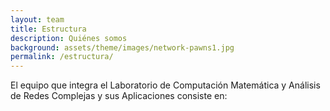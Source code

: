 ```yaml
---
layout: team
title: Estructura
description: Quiénes somos
background: assets/theme/images/network-pawns1.jpg
permalink: /estructura/
---
```


<!--On this page you can list team members by defining them in [`_data/team.yml`](https://raw.githubusercontent.com/peterdesmet/petridish/master/_data/team.yml).-->

El equipo que integra el Laboratorio de Computación Matemática y Análisis de Redes Complejas y sus Aplicaciones consiste en:
